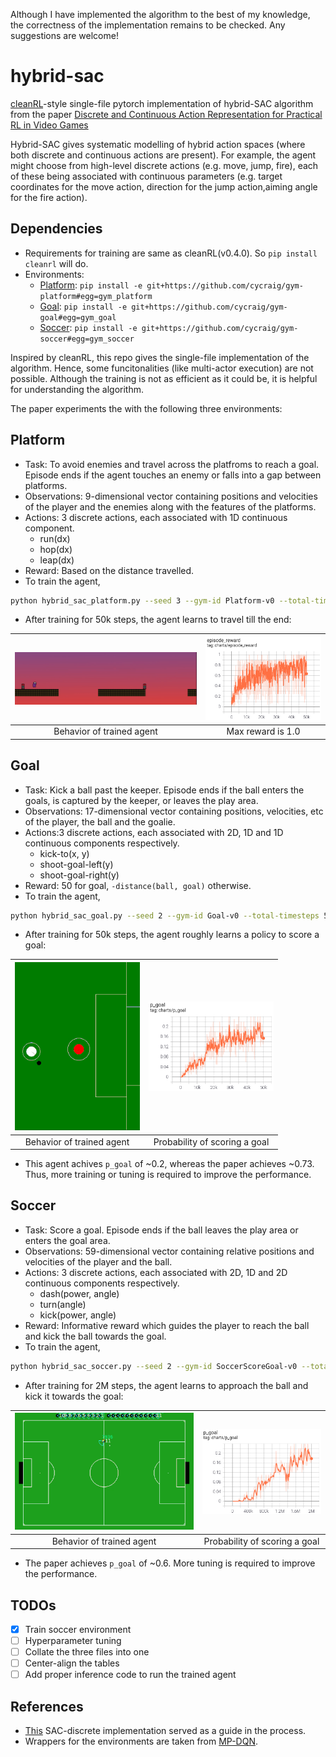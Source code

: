 Although I have implemented the algorithm to the best of my knowledge, the correctness of the implementation remains to be checked. Any suggestions are welcome!

# hybrid-sac
[cleanRL](https://github.com/vwxyzjn/cleanrl)-style single-file pytorch implementation of hybrid-SAC algorithm from the paper [Discrete and Continuous Action Representation for Practical RL in Video Games](https://arxiv.org/pdf/1912.11077.pdf)

Hybrid-SAC gives systematic modelling of hybrid action spaces (where both discrete and continuous actions are present). For example, the agent might choose from high-level discrete actions (e.g. move, jump, fire), each of these being associated with continuous parameters (e.g. target coordinates for the move action, direction for the jump action,aiming angle for the fire action).

## Dependencies
* Requirements for training are same as cleanRL(v0.4.0). So `pip install cleanrl` will do.
* Environments:
  - [Platform](https://github.com/cycraig/gym-platform): `pip install -e git+https://github.com/cycraig/gym-platform#egg=gym_platform`
  - [Goal](https://github.com/cycraig/gym-goal): `pip install -e git+https://github.com/cycraig/gym-goal#egg=gym_goal`
  - [Soccer](https://github.com/cycraig/gym-soccer): `pip install -e git+https://github.com/cycraig/gym-soccer#egg=gym_soccer`

Inspired by cleanRL, this repo gives the single-file implementation of the algorithm. Hence, some funcitonalities (like multi-actor execution) are not possible. Although the training is not as efficient as it could be, it is helpful for understanding the algorithm.

The paper experiments the with the following three environments:

## Platform
* Task: To avoid enemies and travel across the platfroms to reach a goal. Episode ends if the agent touches an enemy or falls into a gap between platforms.
* Observations: 9-dimensional vector containing positions and velocities of the player and the enemies along with the features of the platforms.
* Actions: 3 discrete actions, each associated with 1D continuous component.
  - run(dx)
  - hop(dx)
  - leap(dx)
* Reward: Based on the distance travelled.
* To train the agent,
```bash
python hybrid_sac_platform.py --seed 3 --gym-id Platform-v0 --total-timesteps 50000 --learning-starts 2000 --buffer-size 10000 --policy-lr 3e-4 --q-lr 1e-4
```
* After training for 50k steps, the agent learns to travel till the end:

| <img src="_data/platform.gif" width="400">|<img src="_data/platform_episode_reward.png" width="250">|
| :---: | :---: |
|Behavior of trained agent|Max reward is 1.0|

## Goal
* Task: Kick a ball past the keeper. Episode ends if the ball enters the goals, is captured by the keeper, or leaves the play area.
* Observations: 17-dimensional vector containing positions, velocities, etc of the player, the ball and the goalie.
* Actions:3 discrete actions, each associated with 2D, 1D and 1D continuous components respectively.
  - kick-to(x, y)
  - shoot-goal-left(y)
  - shoot-goal-right(y)
* Reward: 50 for goal, `-distance(ball, goal)` otherwise.
* To train the agent,
```bash
python hybrid_sac_goal.py --seed 2 --gym-id Goal-v0 --total-timesteps 50000 --learning-starts 257 --buffer-size 20000 --policy-lr 1e-3 --q-lr 1e-4
```
* After training for 50k steps, the agent roughly learns a policy to score a goal:

|<img src="_data/goal.gif" width="200">|<img src="_data/pgoal_goal.png" width="200">|
| :---: | :---: |
|Behavior of trained agent|Probability of scoring a goal|
* This agent achives `p_goal` of ~0.2, whereas the paper achieves ~0.73. Thus, more training or tuning is required to improve the performance.

## Soccer
* Task: Score a goal. Episode ends if the ball leaves the play area or enters the goal area.
* Observations: 59-dimensional vector containing relative positions and velocities of the player and the ball.
* Actions: 3 discrete actions, each associated with 2D, 1D and 2D continuous components respectively.
  - dash(power, angle)
  - turn(angle)
  - kick(power, angle)
* Reward: Informative reward which guides the player to reach the ball and kick the ball towards the goal.
* To train the agent,
```bash
python hybrid_sac_soccer.py --seed 2 --gym-id SoccerScoreGoal-v0 --total-timesteps 2000000 --learning-starts 257 --buffer-size 200000 --policy-lr 3e-4 --q-lr 1e-4 --batch-size 32
```
* After training for 2M steps, the agent learns to approach the ball and kick it towards the goal:

|<img src="_data/soccer.gif" width="400">|<img src="_data/pgoal_soccer.png" width="250">|
| :---: | :---: |
|Behavior of trained agent|Probability of scoring a goal|
* The paper achieves `p_goal` of ~0.6. More tuning is required to improve the performance.

## TODOs
- [x] Train soccer environment
- [ ] Hyperparameter tuning
- [ ] Collate the three files into one
- [ ] Center-align the tables
- [ ] Add proper inference code to run the trained agent

## References
* [This](https://github.com/p-christ/Deep-Reinforcement-Learning-Algorithms-with-PyTorch/blob/master/agents/actor_critic_agents/SAC_Discrete.py) SAC-discrete implementation served as a guide in the process.
* Wrappers for the environments are taken from [MP-DQN](https://github.com/cycraig/MP-DQN).
